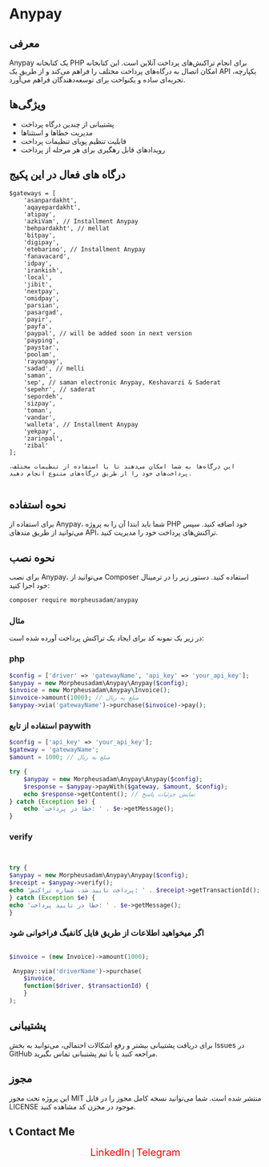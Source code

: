# Anypay



## معرفی
Anypay یک کتابخانه PHP برای انجام تراکنش‌های پرداخت آنلاین است. این کتابخانه امکان اتصال به درگاه‌های پرداخت مختلف را فراهم می‌کند و از طریق یک API یکپارچه، تجربه‌ای ساده و یکنواخت برای توسعه‌دهندگان فراهم می‌آورد.
## ویژگی‌ها
- پشتیبانی از چندین درگاه پرداخت
- مدیریت خطاها و استثناها
- قابلیت تنظیم پویای تنظیمات پرداخت
- رویدادهای قابل رهگیری برای هر مرحله از پرداخت
## درگاه های فعال در این پکیج
```
$gateways = [
    'asanpardakht',
    'aqayepardakht',
    'atipay',
    'azkiVam', // Installment Anypay
    'behpardakht', // mellat
    'bitpay',
    'digipay',
    'etebarino', // Installment Anypay
    'fanavacard',
    'idpay',
    'irankish',
    'local',
    'jibit',
    'nextpay',
    'omidpay',
    'parsian',
    'pasargad',
    'payir',
    'payfa',
    'paypal', // will be added soon in next version
    'payping',
    'paystar',
    'poolam',
    'rayanpay',
    'sadad', // melli
    'saman',
    'sep', // saman electronic Anypay, Keshavarzi & Saderat
    'sepehr', // saderat
    'sepordeh',
    'sizpay',
    'toman',
    'vandar',
    'walleta', // Installment Anypay
    'yekpay',
    'zarinpal',
    'zibal'
];

این درگاه‌ها به شما امکان می‌دهند تا با استفاده از تنظیمات مختلف، پرداخت‌های خود را از طریق درگاه‌های متنوع انجام دهید.


```
## نحوه استفاده
برای استفاده از Anypay، شما باید ابتدا آن را به پروژه PHP خود اضافه کنید. سپس می‌توانید از طریق متدهای API، تراکنش‌های پرداخت خود را مدیریت کنید.

## نحوه نصب
برای نصب Anypay، می‌توانید از Composer استفاده کنید. دستور زیر را در ترمینال خود اجرا کنید:

```bash
composer require morpheusadam/anypay
```

### مثال
در زیر یک نمونه کد برای ایجاد یک تراکنش پرداخت آورده شده است:

### php
```php
$config = ['driver' => 'gatewayName', 'api_key' => 'your_api_key'];
$anypay = new Morpheusadam\Anypay\Anypay($config);
$invoice = new Morpheusadam\Anypay\Invoice();
$invoice->amount(1000); // مبلغ به ریال
$anypay->via('gatewayName')->purchase($invoice)->pay();
```


### استفاده از تابع paywith
```php
$config = ['api_key' => 'your_api_key'];
$gateway = 'gatewayName';
$amount = 1000; // مبلغ به ریال

try {
    $anypay = new Morpheusadam\Anypay\Anypay($config);
    $response = $anypay->payWith($gateway, $amount, $config);
    echo $response->getContent(); // نمایش جزئیات پاسخ
} catch (Exception $e) {
    echo 'خطا در پرداخت: ' . $e->getMessage();
}
```

### verify

```php

 
try {
$anypay = new Morpheusadam\Anypay\Anypay($config);
$receipt = $anypay->verify();
echo 'پرداخت تایید شد. شماره تراکنش: ' . $receipt->getTransactionId();
} catch (Exception $e) {
echo 'خطا در تایید پرداخت: ' . $e->getMessage();
}

```
### اگر میخواهید اطلاعات از طریق فایل کانفیگ فراخوانی شود
```php

$invoice = (new Invoice)->amount(1000);

 Anypay::via('driverName')->purchase(
    $invoice, 
    function($driver, $transactionId) {
 	}
);

```

## پشتیبانی
برای دریافت پشتیبانی بیشتر و رفع اشکالات احتمالی، می‌توانید به بخش Issues در GitHub مراجعه کنید یا با تیم پشتیبانی تماس بگیرید.

## مجوز
این پروژه تحت مجوز MIT منتشر شده است. شما می‌توانید نسخه کامل مجوز را در فایل LICENSE موجود در مخزن کد مشاهده کنید.
## 📞 Contact Me
<div align="center">
    <a href="https://www.linkedin.com/in/hesam-ahmadpour" style="color: red; font-size: 20px; text-decoration: none;">LinkedIn</a> |
    <a href="https://t.me/morpheusadam" style="color: red; font-size: 20px; text-decoration: none;">Telegram</a>
</div>
